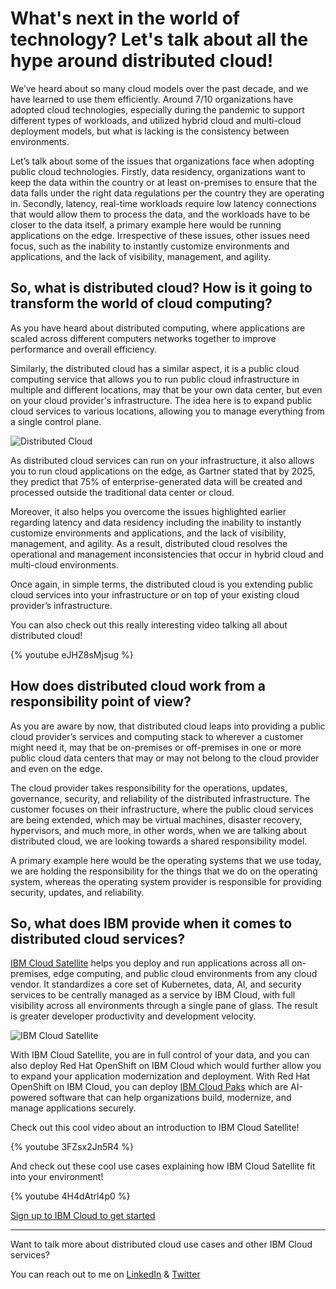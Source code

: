 # What's next in the world of technology? Let's talk about all the hype around distributed cloud!

We’ve heard about so many cloud models over the past decade, and we have learned to use them efficiently. Around 7/10 organizations have adopted cloud technologies, especially during the pandemic to support different types of workloads, and utilized hybrid cloud and multi-cloud deployment models, but what is lacking is the consistency between environments. 

Let’s talk about some of the issues that organizations face when adopting public cloud technologies. Firstly, data residency, organizations want to keep the data within the country or at least on-premises to ensure that the data falls under the right data regulations per the country they are operating in. Secondly, latency, real-time workloads require low latency connections that would allow them to process the data, and the workloads have to be closer to the data itself, a primary example here would be running applications on the edge. Irrespective of these issues, other issues need focus, such as the inability to instantly customize environments and applications, and the lack of visibility, management, and agility. 


## So, what is distributed cloud? How is it going to transform the world of cloud computing?

As you have heard about distributed computing, where applications are scaled across different computers networks together to improve performance and overall efficiency. 

Similarly, the distributed cloud has a similar aspect, it is a public cloud computing service that allows you to run public cloud infrastructure in multiple and different locations, may that be your own data center, but even on your cloud provider's infrastructure. The idea here is to expand public cloud services to various locations, allowing you to manage everything from a single control plane.

![Distributed Cloud](https://dev-to-uploads.s3.amazonaws.com/uploads/articles/xuiuavb5pfnuktw65r67.png)

As distributed cloud services can run on your infrastructure, it also allows you to run cloud applications on the edge, as Gartner stated that by 2025, they predict that 75% of enterprise-generated data will be created and processed outside the traditional data center or cloud. 

Moreover, it also helps you overcome the issues highlighted earlier regarding latency and data residency including the inability to instantly customize environments and applications, and the lack of visibility, management, and agility. As a result, distributed cloud resolves the operational and management inconsistencies that occur in hybrid cloud and multi-cloud environments. 

Once again, in simple terms, the distributed cloud is you extending public cloud services into your infrastructure or on top of your existing cloud provider’s infrastructure. 

You can also check out this really interesting video talking all about distributed cloud! 

{% youtube eJHZ8sMjsug %}

## How does distributed cloud work from a responsibility point of view?

As you are aware by now, that distributed cloud leaps into providing a public cloud provider’s services and computing stack to wherever a customer might need it, may that be on-premises or off-premises in one or more public cloud data centers that may or may not belong to the cloud provider and even on the edge. 

The cloud provider takes responsibility for the operations, updates, governance, security, and reliability of the distributed infrastructure. The customer focuses on their infrastructure, where the public cloud services are being extended, which may be virtual machines, disaster recovery, hypervisors, and much more, in other words, when we are talking about distributed cloud, we are looking towards a shared responsibility model. 

A primary example here would be the operating systems that we use today, we are holding the responsibility for the things that we do on the operating system, whereas the operating system provider is responsible for providing security, updates, and reliability. 


## So, what does IBM provide when it comes to distributed cloud services?

[IBM Cloud Satellite](https://www.ibm.com/cloud/satellite) helps you deploy and run applications across all on-premises, edge computing, and public cloud environments from any cloud vendor. It standardizes a core set of Kubernetes, data, AI, and security services to be centrally managed as a service by IBM Cloud, with full visibility across all environments through a single pane of glass. The result is greater developer productivity and development velocity.

![IBM Cloud Satellite](https://dev-to-uploads.s3.amazonaws.com/uploads/articles/0pmgcj8c8u6u97s5nwl5.png) 

With IBM Cloud Satellite, you are in full control of your data, and you can also deploy Red Hat OpenShift on IBM Cloud which would further allow you to expand your application modernization and deployment. With Red Hat OpenShift on IBM Cloud, you can deploy [IBM Cloud Paks](https://www.ibm.com/cloud/blog/what-are-ibm-cloud-paks) which are AI-powered software that can help organizations build, modernize, and manage applications securely. 

Check out this cool video about an introduction to IBM Cloud Satellite! 


{% youtube 3FZsx2Jn5R4 %}

And check out these cool use cases explaining how IBM Cloud Satellite fit into your environment!


{% youtube 4H4dAtrl4p0 %}

[Sign up to IBM Cloud to get started](https://cloud.ibm.com/registration)

--------------------------------------------------------------
Want to talk more about distributed cloud use cases and other IBM Cloud services?

You can reach out to me on [LinkedIn](https://www.linkedin.com/in/fawazsiddiqi/) & [Twitter](https://twitter.com/fawaz_siddiqi)
